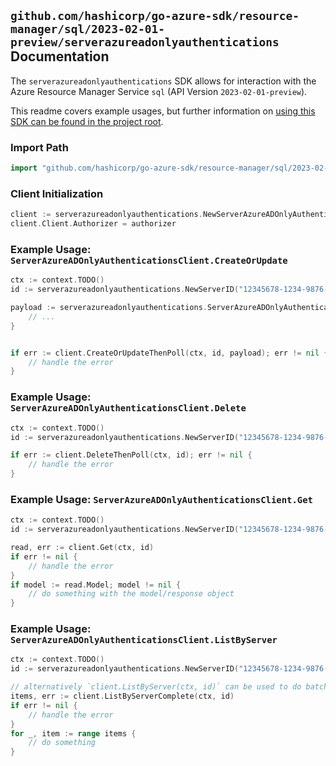 
## `github.com/hashicorp/go-azure-sdk/resource-manager/sql/2023-02-01-preview/serverazureadonlyauthentications` Documentation

The `serverazureadonlyauthentications` SDK allows for interaction with the Azure Resource Manager Service `sql` (API Version `2023-02-01-preview`).

This readme covers example usages, but further information on [using this SDK can be found in the project root](https://github.com/hashicorp/go-azure-sdk/tree/main/docs).

### Import Path

```go
import "github.com/hashicorp/go-azure-sdk/resource-manager/sql/2023-02-01-preview/serverazureadonlyauthentications"
```


### Client Initialization

```go
client := serverazureadonlyauthentications.NewServerAzureADOnlyAuthenticationsClientWithBaseURI("https://management.azure.com")
client.Client.Authorizer = authorizer
```


### Example Usage: `ServerAzureADOnlyAuthenticationsClient.CreateOrUpdate`

```go
ctx := context.TODO()
id := serverazureadonlyauthentications.NewServerID("12345678-1234-9876-4563-123456789012", "example-resource-group", "serverValue")

payload := serverazureadonlyauthentications.ServerAzureADOnlyAuthentication{
	// ...
}


if err := client.CreateOrUpdateThenPoll(ctx, id, payload); err != nil {
	// handle the error
}
```


### Example Usage: `ServerAzureADOnlyAuthenticationsClient.Delete`

```go
ctx := context.TODO()
id := serverazureadonlyauthentications.NewServerID("12345678-1234-9876-4563-123456789012", "example-resource-group", "serverValue")

if err := client.DeleteThenPoll(ctx, id); err != nil {
	// handle the error
}
```


### Example Usage: `ServerAzureADOnlyAuthenticationsClient.Get`

```go
ctx := context.TODO()
id := serverazureadonlyauthentications.NewServerID("12345678-1234-9876-4563-123456789012", "example-resource-group", "serverValue")

read, err := client.Get(ctx, id)
if err != nil {
	// handle the error
}
if model := read.Model; model != nil {
	// do something with the model/response object
}
```


### Example Usage: `ServerAzureADOnlyAuthenticationsClient.ListByServer`

```go
ctx := context.TODO()
id := serverazureadonlyauthentications.NewServerID("12345678-1234-9876-4563-123456789012", "example-resource-group", "serverValue")

// alternatively `client.ListByServer(ctx, id)` can be used to do batched pagination
items, err := client.ListByServerComplete(ctx, id)
if err != nil {
	// handle the error
}
for _, item := range items {
	// do something
}
```
